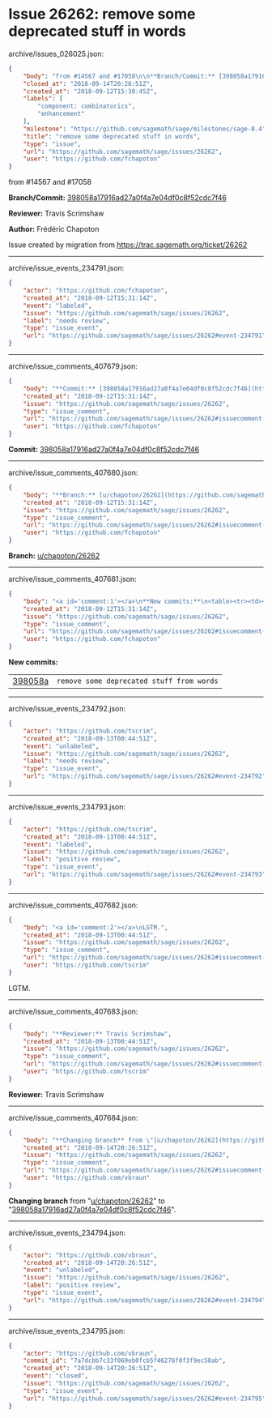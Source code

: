 # Issue 26262: remove some deprecated stuff in words

archive/issues_026025.json:
```json
{
    "body": "from #14567 and #17058\n\n**Branch/Commit:** [398058a17916ad27a0f4a7e04df0c8f52cdc7f46](https://github.com/sagemath/sagetrac-mirror/commit/398058a17916ad27a0f4a7e04df0c8f52cdc7f46)\n\n**Reviewer:** Travis Scrimshaw\n\n**Author:** Fr\u00e9d\u00e9ric Chapoton\n\nIssue created by migration from https://trac.sagemath.org/ticket/26262\n\n",
    "closed_at": "2018-09-14T20:26:51Z",
    "created_at": "2018-09-12T15:30:45Z",
    "labels": [
        "component: combinatorics",
        "enhancement"
    ],
    "milestone": "https://github.com/sagemath/sage/milestones/sage-8.4",
    "title": "remove some deprecated stuff in words",
    "type": "issue",
    "url": "https://github.com/sagemath/sage/issues/26262",
    "user": "https://github.com/fchapoton"
}
```
from #14567 and #17058

**Branch/Commit:** [398058a17916ad27a0f4a7e04df0c8f52cdc7f46](https://github.com/sagemath/sagetrac-mirror/commit/398058a17916ad27a0f4a7e04df0c8f52cdc7f46)

**Reviewer:** Travis Scrimshaw

**Author:** Frédéric Chapoton

Issue created by migration from https://trac.sagemath.org/ticket/26262





---

archive/issue_events_234791.json:
```json
{
    "actor": "https://github.com/fchapoton",
    "created_at": "2018-09-12T15:31:14Z",
    "event": "labeled",
    "issue": "https://github.com/sagemath/sage/issues/26262",
    "label": "needs review",
    "type": "issue_event",
    "url": "https://github.com/sagemath/sage/issues/26262#event-234791"
}
```



---

archive/issue_comments_407679.json:
```json
{
    "body": "**Commit:** [398058a17916ad27a0f4a7e04df0c8f52cdc7f46](https://github.com/sagemath/sagetrac-mirror/commit/398058a17916ad27a0f4a7e04df0c8f52cdc7f46)",
    "created_at": "2018-09-12T15:31:14Z",
    "issue": "https://github.com/sagemath/sage/issues/26262",
    "type": "issue_comment",
    "url": "https://github.com/sagemath/sage/issues/26262#issuecomment-407679",
    "user": "https://github.com/fchapoton"
}
```

**Commit:** [398058a17916ad27a0f4a7e04df0c8f52cdc7f46](https://github.com/sagemath/sagetrac-mirror/commit/398058a17916ad27a0f4a7e04df0c8f52cdc7f46)



---

archive/issue_comments_407680.json:
```json
{
    "body": "**Branch:** [u/chapoton/26262](https://github.com/sagemath/sagetrac-mirror/tree/u/chapoton/26262)",
    "created_at": "2018-09-12T15:31:14Z",
    "issue": "https://github.com/sagemath/sage/issues/26262",
    "type": "issue_comment",
    "url": "https://github.com/sagemath/sage/issues/26262#issuecomment-407680",
    "user": "https://github.com/fchapoton"
}
```

**Branch:** [u/chapoton/26262](https://github.com/sagemath/sagetrac-mirror/tree/u/chapoton/26262)



---

archive/issue_comments_407681.json:
```json
{
    "body": "<a id='comment:1'></a>\n**New commits:**\n<table><tr><td><a href=\"https://github.com/sagemath/sagetrac-mirror/commit/398058a17916ad27a0f4a7e04df0c8f52cdc7f46\">398058a</a></td><td><code>remove some deprecated stuff from words</code></td></tr></table>\n",
    "created_at": "2018-09-12T15:31:14Z",
    "issue": "https://github.com/sagemath/sage/issues/26262",
    "type": "issue_comment",
    "url": "https://github.com/sagemath/sage/issues/26262#issuecomment-407681",
    "user": "https://github.com/fchapoton"
}
```

<a id='comment:1'></a>
**New commits:**
<table><tr><td><a href="https://github.com/sagemath/sagetrac-mirror/commit/398058a17916ad27a0f4a7e04df0c8f52cdc7f46">398058a</a></td><td><code>remove some deprecated stuff from words</code></td></tr></table>




---

archive/issue_events_234792.json:
```json
{
    "actor": "https://github.com/tscrim",
    "created_at": "2018-09-13T00:44:51Z",
    "event": "unlabeled",
    "issue": "https://github.com/sagemath/sage/issues/26262",
    "label": "needs review",
    "type": "issue_event",
    "url": "https://github.com/sagemath/sage/issues/26262#event-234792"
}
```



---

archive/issue_events_234793.json:
```json
{
    "actor": "https://github.com/tscrim",
    "created_at": "2018-09-13T00:44:51Z",
    "event": "labeled",
    "issue": "https://github.com/sagemath/sage/issues/26262",
    "label": "positive review",
    "type": "issue_event",
    "url": "https://github.com/sagemath/sage/issues/26262#event-234793"
}
```



---

archive/issue_comments_407682.json:
```json
{
    "body": "<a id='comment:2'></a>\nLGTM.",
    "created_at": "2018-09-13T00:44:51Z",
    "issue": "https://github.com/sagemath/sage/issues/26262",
    "type": "issue_comment",
    "url": "https://github.com/sagemath/sage/issues/26262#issuecomment-407682",
    "user": "https://github.com/tscrim"
}
```

<a id='comment:2'></a>
LGTM.



---

archive/issue_comments_407683.json:
```json
{
    "body": "**Reviewer:** Travis Scrimshaw",
    "created_at": "2018-09-13T00:44:51Z",
    "issue": "https://github.com/sagemath/sage/issues/26262",
    "type": "issue_comment",
    "url": "https://github.com/sagemath/sage/issues/26262#issuecomment-407683",
    "user": "https://github.com/tscrim"
}
```

**Reviewer:** Travis Scrimshaw



---

archive/issue_comments_407684.json:
```json
{
    "body": "**Changing branch** from \"[u/chapoton/26262](https://github.com/sagemath/sagetrac-mirror/tree/u/chapoton/26262)\" to \"[398058a17916ad27a0f4a7e04df0c8f52cdc7f46](https://github.com/sagemath/sagetrac-mirror/commit/398058a17916ad27a0f4a7e04df0c8f52cdc7f46)\".",
    "created_at": "2018-09-14T20:26:51Z",
    "issue": "https://github.com/sagemath/sage/issues/26262",
    "type": "issue_comment",
    "url": "https://github.com/sagemath/sage/issues/26262#issuecomment-407684",
    "user": "https://github.com/vbraun"
}
```

**Changing branch** from "[u/chapoton/26262](https://github.com/sagemath/sagetrac-mirror/tree/u/chapoton/26262)" to "[398058a17916ad27a0f4a7e04df0c8f52cdc7f46](https://github.com/sagemath/sagetrac-mirror/commit/398058a17916ad27a0f4a7e04df0c8f52cdc7f46)".



---

archive/issue_events_234794.json:
```json
{
    "actor": "https://github.com/vbraun",
    "created_at": "2018-09-14T20:26:51Z",
    "event": "unlabeled",
    "issue": "https://github.com/sagemath/sage/issues/26262",
    "label": "positive review",
    "type": "issue_event",
    "url": "https://github.com/sagemath/sage/issues/26262#event-234794"
}
```



---

archive/issue_events_234795.json:
```json
{
    "actor": "https://github.com/vbraun",
    "commit_id": "7a7dcbb7c33f069eb0fcb5f46276f0f3f9ec58ab",
    "created_at": "2018-09-14T20:26:51Z",
    "event": "closed",
    "issue": "https://github.com/sagemath/sage/issues/26262",
    "type": "issue_event",
    "url": "https://github.com/sagemath/sage/issues/26262#event-234795"
}
```
